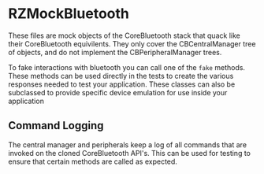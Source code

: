 # RZMockBluetooth
These files are mock objects of the CoreBluetooth stack that quack like their CoreBluetooth equivilents. They only cover the CBCentralManager tree of objects, and do not implement the CBPeripheralManager trees.

To fake interactions with bluetooth you can call one of the `fake` methods. These methods can be used directly in the tests to create the various responses needed to test your application. These classes can also be subclassed to provide specific device emulation for use inside your application

## Command Logging
The central manager and peripherals keep a log of all commands that are invoked on the cloned CoreBluetooth API's. This can be used for testing to ensure that certain methods are called as expected.
